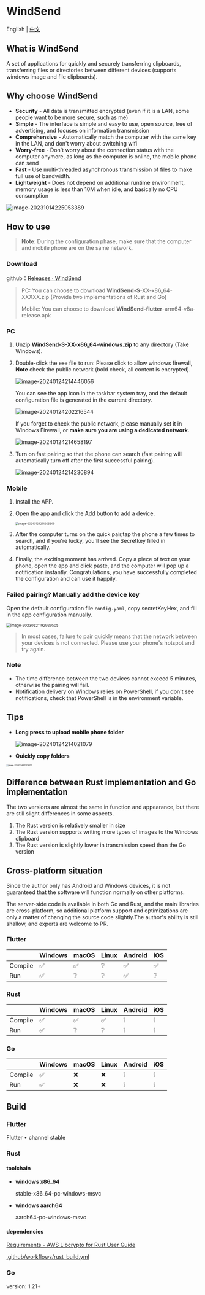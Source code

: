 # WindSend
English | [中文](README.md) 


## What is WindSend

A set of applications for quickly and securely transferring clipboards, transferring files or directories between different devices (supports windows image and file clipboards).

## Why choose WindSend

- **Security** - All data is transmitted encrypted (even if it is a LAN, some people want to be more secure, such as me)
- **Simple** - The interface is simple and easy to use, open source, free of advertising, and focuses on information transmission
- **Comprehensive** - Automatically match the computer with the same key in the LAN, and don't worry about switching wifi
- **Worry-free** - Don't worry about the connection status with the computer anymore, as long as the computer is online, the mobile phone can send
- **Fast** - Use multi-threaded asynchronous transmission of files to make full use of bandwidth.
- **Lightweight** - Does not depend on additional runtime environment, memory usage is less than 10M when idle, and basically no CPU consumption

![image-20231014225053389](https://raw.githubusercontent.com/doraemonkeys/picture/master/1/202310142251417.png)

## How to use

> **Note**: During the configuration phase, make sure that the computer and mobile phone are on the same network.



### Download

github：[Releases · WindSend](https://github.com/doraemonkeys/WindSend/releases)


> PC: You can choose to download **WindSend-S**-XX-x86_64-XXXXX.zip (Provide two implementations of Rust and Go)
> 
> Mobile: You can choose to download **WindSend-flutter**-arm64-v8a-release.apk



### PC

1. Unzip **WindSend-S-XX-x86_64-windows.zip** to any directory (Take Windows).

2. Double-click the exe file to run:
   Please click to allow windows firewall, **Note** check the public network (bold check, all content is encrypted).

   ![image-20240124214446056](https://raw.githubusercontent.com/doraemonkeys/picture/master/1/202401242148675.png)

   You can see the app icon in the taskbar system tray, and the default configuration file is generated in the current directory.

   ![image-20240124202216544](https://raw.githubusercontent.com/doraemonkeys/picture/master/1/202401242022889.png)

   If you forget to check the public network, please manually set it in Windows Firewall, or **make sure you are using a dedicated network**.

   ![image-20240124214658197](https://raw.githubusercontent.com/doraemonkeys/picture/master/1/202401242148554.png)

3. Turn on fast pairing so that the phone can search (fast pairing will automatically turn off after the first successful pairing).

   ![image-20240124214230894](https://raw.githubusercontent.com/doraemonkeys/picture/master/1/202401242148592.png)

### Mobile

1. Install the APP.
2. Open the app and click the Add button to add a device.

   <img src="https://raw.githubusercontent.com/doraemonkeys/picture/master/1/202401242148381.png" alt="image-20240124214205549" style="zoom:50%;" />

3. After the computer turns on the quick pair,tap the phone a few times to search, and if you're lucky, you'll see the Secretkey filled in automatically.
4. Finally, the exciting moment has arrived. Copy a piece of text on your phone, open the app and click paste, and the computer will pop up a notification instantly. Congratulations, you have successfully completed the configuration and can use it happily.



### Failed pairing? Manually add the device key

Open the default configuration file `config.yaml`, copy secretKeyHex, and fill in the app configuration manually.

<img src="https://raw.githubusercontent.com/Doraemonkeys/picture/master/1/202306212049362.png" alt="image-20230621192929505" style="zoom: 67%;" />

> In most cases, failure to pair quickly means that the network between your devices is not connected. Please use your phone's hotspot and try again.



### Note

- The time difference between the two devices cannot exceed 5 minutes, otherwise the pairing will fail.
- Notification delivery on Windows relies on PowerShell, if you don't see notifications, check that PowerShell is in the environment variable.

## Tips

- **Long press to upload mobile phone folder**
  
  ![image-20240124214021079](https://raw.githubusercontent.com/doraemonkeys/picture/master/1/202401242149396.png)

- **Quickly copy folders**

<img src="https://raw.githubusercontent.com/doraemonkeys/picture/master/1/202401242149133.png" alt="image-20240124205814355" style="zoom: 33%;" />



## Difference between Rust implementation and Go implementation

The two versions are almost the same in function and appearance, but there are still slight differences in some aspects.

1. The Rust version is relatively smaller in size
2. The Rust version supports writing more types of images to the Windows clipboard
3. The Rust version is slightly lower in transmission speed than the Go version


## Cross-platform situation

Since the author only has Android and Windows devices, it is not guaranteed that the software will function normally on other platforms.



The server-side code is available in both Go and Rust, and the main libraries are cross-platform, so additional platform support and optimizations are only a matter of changing the source code slightly.The author's ability is  still shallow, and experts are welcome to PR.



### Flutter

|         | Windows | macOS | Linux | Android | iOS  |
| ------- | ------- | ----- | ----- | ------- | ---- |
| Compile | ✅       | ✅     | ❔     | ✅       | ✅    |
| Run     | ✅       | ❔     | ❔     | ✅       | ❔    |



### Rust

|         | Windows | macOS | Linux | Android | iOS  |
| ------- | ------- | ----- | ----- | ------- | ---- |
| Compile | ✅       | ✅     | ✅     | ❕       | ❕    |
| Run     | ✅       | ❔     | ❔     | ❕       | ❕    |



### Go

|         | Windows | macOS | Linux | Android | iOS  |
| ------- | ------- | ----- | ----- | ------- | ---- |
| Compile | ✅       | ❌     | ❌     | ❕       | ❕    |
| Run     | ✅       | ❌     | ❌     | ❕       | ❕    |


## Build

### Flutter

Flutter • channel stable

### Rust

#### toolchain

- **windows x86_64**

  stable-x86_64-pc-windows-msvc

- **windows aarch64**

  aarch64-pc-windows-msvc

#### dependencies

[Requirements - AWS Libcrypto for Rust User Guide](https://aws.github.io/aws-lc-rs/requirements/index.html)

[.github/workflows/rust_build.yml](https://github.com/doraemonkeys/WindSend/blob/main/.github/workflows/rust_build.yml)

### Go

version: 1.21+